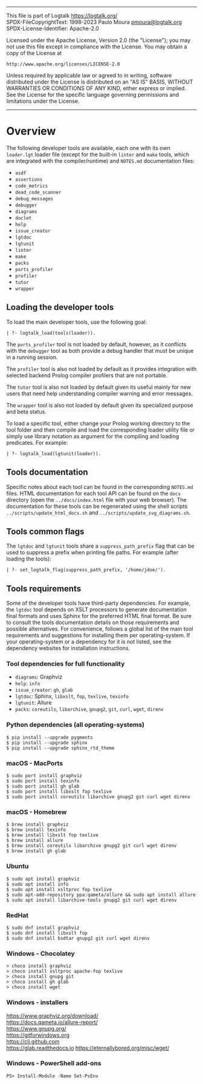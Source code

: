 ________________________________________________________________________

This file is part of Logtalk <https://logtalk.org/>  
SPDX-FileCopyrightText: 1998-2023 Paulo Moura <pmoura@logtalk.org>  
SPDX-License-Identifier: Apache-2.0

Licensed under the Apache License, Version 2.0 (the "License");
you may not use this file except in compliance with the License.
You may obtain a copy of the License at

    http://www.apache.org/licenses/LICENSE-2.0

Unless required by applicable law or agreed to in writing, software
distributed under the License is distributed on an "AS IS" BASIS,
WITHOUT WARRANTIES OR CONDITIONS OF ANY KIND, either express or implied.
See the License for the specific language governing permissions and
limitations under the License.
________________________________________________________________________


Overview
========

The following developer tools are available, each one with its own
`loader.lgt` loader file (except for the built-in `linter` and `make`
tools, which are integrated with the compiler/runtime) and `NOTES.md`
documentation files:

- `asdf`
- `assertions`
- `code_metrics`
- `dead_code_scanner`
- `debug_messages`
- `debugger`
- `diagrams`
- `doclet`
- `help`
- `issue_creator`
- `lgtdoc`
- `lgtunit`
- `linter`
- `make`
- `packs`
- `ports_profiler`
- `profiler`
- `tutor`
- `wrapper`


Loading the developer tools
---------------------------

To load the main developer tools, use the following goal:

	| ?- logtalk_load(tools(loader)).

The `ports_profiler` tool is not loaded by default, however, as it conflicts
with the `debugger` tool as both provide a debug handler that must be unique
in a running session.

The `profiler` tool is also not loaded by default as it provides integration
with selected backend Prolog compiler profilers that are not portable.

The `tutor` tool is also not loaded by default given its useful mainly for
new users that need help understanding compiler warning and error messages.

The `wrapper` tool is also not loaded by default given its specialized purpose
and beta status.

To load a specific tool, either change your Prolog working directory to the
tool folder and then compile and load the corresponding loader utility file
or simply use library notation as argument for the compiling and loading
predicates. For example:

	| ?- logtalk_load(lgtunit(loader)).


Tools documentation
-------------------

Specific notes about each tool can be found in the corresponding `NOTES.md`
files. HTML documentation for each tool API can be found on the `docs`
directory (open the `../docs/index.html` file with your web browser). The
documentation for these tools can be regenerated using the shell scripts
`../scripts/update_html_docs.sh` and `../scripts/update_svg_diagrams.sh`.


Tools common flags
------------------

The `lgtdoc` and `lgtunit` tools share a `suppress_path_prefix` flag that
can be used to suppress a prefix when printing file paths. For example
(after loading the tools):

	| ?- set_logtalk_flag(suppress_path_prefix, '/home/jdoe/').


Tools requirements
------------------

Some of the developer tools have third-party dependencies. For example,
the `lgtdoc` tool depends on XSLT processors to generate documentation
final formats and uses Sphinx for the preferred HTML final format. Be
sure to consult the tools documentation details on those requirements
and possible alternatives. For convenience, follows a global list of
the main tool requirements and suggestions for installing them per
operating-system. If your operating-system or a dependency for it is
not listed, see the dependency websites for installation instructions.

### Tool dependencies for full functionality

- `diagrams`: Graphviz
- `help`: `info`
- `issue_creator`: `gh`, `glab`
- `lgtdoc`: Sphinx, `libxslt`, `fop`, `texlive`, `texinfo`
- `lgtunit`: Allure
- `packs`: `coreutils`, `libarchive`, `gnupg2`, `git`, `curl`, `wget`, `direnv`

### Python dependencies (all operating-systems)

	$ pip install --upgrade pygments
	$ pip install --upgrade sphinx
	$ pip install --upgrade sphinx_rtd_theme

### macOS - MacPorts

	$ sudo port install graphviz
	$ sudo port install texinfo
	$ sudo port install gh glab
	$ sudo port install libxslt fop texlive
	$ sudo port install coreutils libarchive gnupg2 git curl wget direnv

### macOS - Homebrew

	$ brew install graphviz
	$ brew install texinfo
	$ brew install libxslt fop texlive
	$ brew install allure
	$ brew install coreutils libarchive gnupg2 git curl wget direnv
	$ brew install gh glab

### Ubuntu

	$ sudo apt install graphviz
	$ sudo apt install info
	$ sudo apt install xsltproc fop texlive
	$ sudo apt-add-repository ppa:qameta/allure && sudo apt install allure
	$ sudo apt install libarchive-tools gnupg2 git curl wget direnv

### RedHat

	$ sudo dnf install graphviz
	$ sudo dnf install libxslt fop
	$ sudo dnf install bsdtar gnupg2 git curl wget direnv

### Windows - Chocolatey

	> choco install graphviz
	> choco install xsltproc apache-fop texlive
	> choco install gnupg git
	> choco install gh glab
	> choco install wget

### Windows - installers

https://www.graphviz.org/download/  
https://docs.qameta.io/allure-report/  
https://www.gnupg.org/  
https://gitforwindows.org  
https://cli.github.com  
https://glab.readthedocs.io
https://eternallybored.org/misc/wget/

### Windows - PowerShell add-ons

	PS> Install-Module -Name Set-PsEnv
